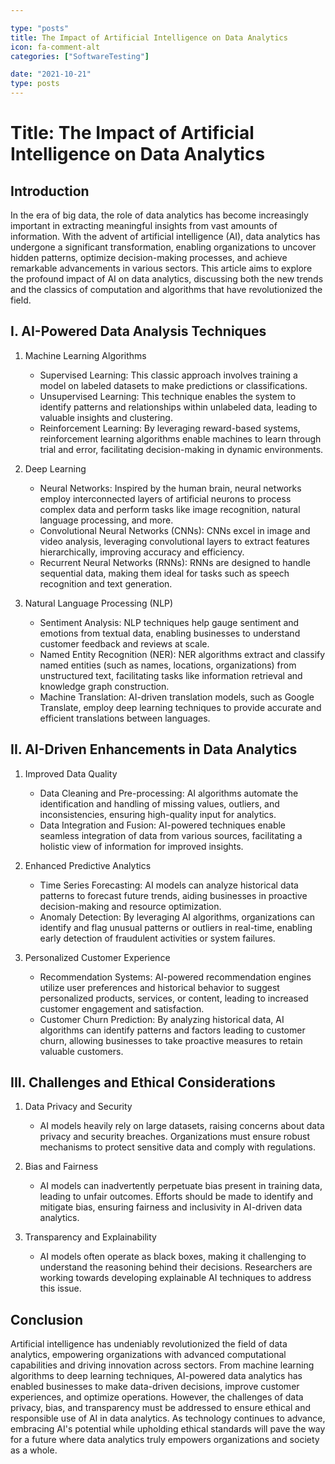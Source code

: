 ```yaml
---

type: "posts"
title: The Impact of Artificial Intelligence on Data Analytics
icon: fa-comment-alt
categories: ["SoftwareTesting"]

date: "2021-10-21"
type: posts
---
```





# Title: The Impact of Artificial Intelligence on Data Analytics

## Introduction
In the era of big data, the role of data analytics has become increasingly important in extracting meaningful insights from vast amounts of information. With the advent of artificial intelligence (AI), data analytics has undergone a significant transformation, enabling organizations to uncover hidden patterns, optimize decision-making processes, and achieve remarkable advancements in various sectors. This article aims to explore the profound impact of AI on data analytics, discussing both the new trends and the classics of computation and algorithms that have revolutionized the field.

## I. AI-Powered Data Analysis Techniques
1. Machine Learning Algorithms
   - Supervised Learning: This classic approach involves training a model on labeled datasets to make predictions or classifications.
   - Unsupervised Learning: This technique enables the system to identify patterns and relationships within unlabeled data, leading to valuable insights and clustering.
   - Reinforcement Learning: By leveraging reward-based systems, reinforcement learning algorithms enable machines to learn through trial and error, facilitating decision-making in dynamic environments.

2. Deep Learning
   - Neural Networks: Inspired by the human brain, neural networks employ interconnected layers of artificial neurons to process complex data and perform tasks like image recognition, natural language processing, and more.
   - Convolutional Neural Networks (CNNs): CNNs excel in image and video analysis, leveraging convolutional layers to extract features hierarchically, improving accuracy and efficiency.
   - Recurrent Neural Networks (RNNs): RNNs are designed to handle sequential data, making them ideal for tasks such as speech recognition and text generation.

3. Natural Language Processing (NLP)
   - Sentiment Analysis: NLP techniques help gauge sentiment and emotions from textual data, enabling businesses to understand customer feedback and reviews at scale.
   - Named Entity Recognition (NER): NER algorithms extract and classify named entities (such as names, locations, organizations) from unstructured text, facilitating tasks like information retrieval and knowledge graph construction.
   - Machine Translation: AI-driven translation models, such as Google Translate, employ deep learning techniques to provide accurate and efficient translations between languages.

## II. AI-Driven Enhancements in Data Analytics
1. Improved Data Quality
   - Data Cleaning and Pre-processing: AI algorithms automate the identification and handling of missing values, outliers, and inconsistencies, ensuring high-quality input for analytics.
   - Data Integration and Fusion: AI-powered techniques enable seamless integration of data from various sources, facilitating a holistic view of information for improved insights.

2. Enhanced Predictive Analytics
   - Time Series Forecasting: AI models can analyze historical data patterns to forecast future trends, aiding businesses in proactive decision-making and resource optimization.
   - Anomaly Detection: By leveraging AI algorithms, organizations can identify and flag unusual patterns or outliers in real-time, enabling early detection of fraudulent activities or system failures.

3. Personalized Customer Experience
   - Recommendation Systems: AI-powered recommendation engines utilize user preferences and historical behavior to suggest personalized products, services, or content, leading to increased customer engagement and satisfaction.
   - Customer Churn Prediction: By analyzing historical data, AI algorithms can identify patterns and factors leading to customer churn, allowing businesses to take proactive measures to retain valuable customers.

## III. Challenges and Ethical Considerations
1. Data Privacy and Security
   - AI models heavily rely on large datasets, raising concerns about data privacy and security breaches. Organizations must ensure robust mechanisms to protect sensitive data and comply with regulations.

2. Bias and Fairness
   - AI models can inadvertently perpetuate bias present in training data, leading to unfair outcomes. Efforts should be made to identify and mitigate bias, ensuring fairness and inclusivity in AI-driven data analytics.

3. Transparency and Explainability
   - AI models often operate as black boxes, making it challenging to understand the reasoning behind their decisions. Researchers are working towards developing explainable AI techniques to address this issue.

## Conclusion
Artificial intelligence has undeniably revolutionized the field of data analytics, empowering organizations with advanced computational capabilities and driving innovation across sectors. From machine learning algorithms to deep learning techniques, AI-powered data analytics has enabled businesses to make data-driven decisions, improve customer experiences, and optimize operations. However, the challenges of data privacy, bias, and transparency must be addressed to ensure ethical and responsible use of AI in data analytics. As technology continues to advance, embracing AI's potential while upholding ethical standards will pave the way for a future where data analytics truly empowers organizations and society as a whole.